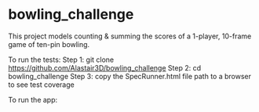 # bowling_challenge

This project models counting & summing the scores of a 1-player, 10-frame game of ten-pin bowling.

To run the tests:
Step 1: git clone https://github.com/Alastair3D/bowling_challenge
Step 2: cd bowling_challenge
Step 3: copy the SpecRunner.html file path to a browser to see test coverage

To run the app:
